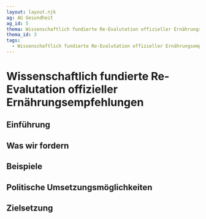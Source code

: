 ```yaml
---
layout: layout.njk
ag: AG Gesundheit
ag_id: 5
thema: Wissenschaftlich fundierte Re-Evalutation offizieller Ernährungsempfehlungen
thema_id: 3
tags:
  - Wissenschaftlich fundierte Re-Evalutation offizieller Ernährungsempfehlungen
---
```

# Wissenschaftlich fundierte Re-Evalutation offizieller Ernährungsempfehlungen

## Einführung


## Was wir fordern


## Beispiele


## Politische Umsetzungsmöglichkeiten


## Zielsetzung

